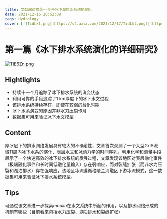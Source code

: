 ```yaml
---
title: 文献阅读摘录——关于冰下湖排水系统的演化
date: 2021-12-16 20:52:08
tags: Hydrology
cover: [![TidLkt.png](https://s4.ax1x.com/2021/12/17/TidLkt.png)](https://imgtu.com/i/TidLkt)
---
```


# 第一篇《冰下排水系统演化的详细研究》

[![TiE6Zn.png](https://s4.ax1x.com/2021/12/16/TiE6Zn.png)](https://imgtu.com/i/TiE6Zn)

## Hightlights

* 持续十一个月追踪了冰下排水系统的演变状态
* 利用可靠的手段追踪了1 km厚度下的冰下水文过程
* 该排水系统持续存在，即使在较弱的融化时期
* 冰下水系演变的原因并非水力压裂作用
* 数据集可用来验证冰下水文模型

## Content

厚冰层下的排水网络发展具有较大的不确定性，文章首次观测了一个大型GrIS流域11周内冰下水系的演化、表层水文和冰动力学的时间序列。利用化学和测量手段展示了一个快速高效的冰下排水系统的发展过程，文章发现该地区对表层融化事件（极端融化事件和长时间低融化量输入）存在弱响应，而对裂缝扩张（而非水力压裂和湖泊排水）存在强响应，该地区冰流遵循格陵兰消融区下游冰流模式，这一数据集可用来验证冰下排水系统模型。

## Tips

可通过该文章进一步探索*moulin*在水文系统中所起的作用，以及排水网络形成的机制有哪些（目前看来包括<u>水力压裂、湖泊排水和裂缝扩张</u>）